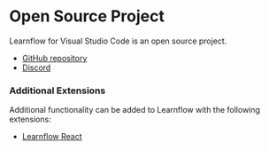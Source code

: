 # Open Source Project

Learnflow for Visual Studio Code is an open source project.

- [GitHub repository](https://github.com/trungnt13/learnflow-vscode)
- [Discord](https://discord.gg/8KN2HmyZmn)

### Additional Extensions

Additional functionality can be added to Learnflow with the following extensions:

- [Learnflow React](https://marketplace.visualstudio.com/items?itemName=Learnflow.learnflow-react-vscode)

